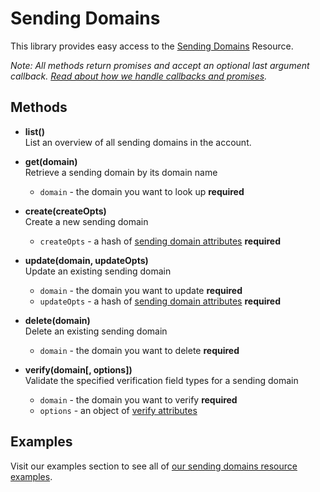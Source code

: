 # Sending Domains

This library provides easy access to the [Sending Domains](https://developers.sparkpost.com/api/sending-domains) Resource.

*Note: All methods return promises and accept an optional last argument callback. [Read about how we handle callbacks and promises](/docs/async.md).*

## Methods
* **list()**<br />
  List an overview of all sending domains in the account.

* **get(domain)**<br />
  Retrieve a sending domain by its domain name
  * `domain` - the domain you want to look up **required**

* **create(createOpts)**<br />
  Create a new sending domain
  * `createOpts` - a hash of [sending domain attributes](https://developers.sparkpost.com/api/sending-domains#header-sending-domain-attributes) **required**

* **update(domain, updateOpts)**<br />
  Update an existing sending domain
  * `domain` - the domain you want to update **required**
  * `updateOpts` - a hash of [sending domain attributes](https://developers.sparkpost.com/api/sending-domains#header-sending-domain-attributes) **required**

* **delete(domain)**<br />
  Delete an existing sending domain
  * `domain` - the domain you want to delete **required**

* **verify(domain[, options])**<br />
  Validate the specified verification field types for a sending domain
  * `domain` - the domain you want to verify **required**
  * `options` - an object of [verify attributes](https://developers.sparkpost.com/api/sending-domains#header-verify-attributes)

## Examples

Visit our examples section to see all of [our sending domains resource examples](/examples/sendingDomains).
